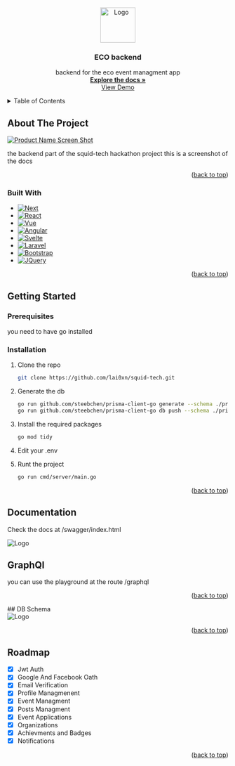 <!-- Improved compatibility of back to top link: See: https://github.com/othneildrew/Best-README-Template/pull/73 -->
<a id="readme-top"></a>
<!--
*** Thanks for checking out the Best-README-Template. If you have a suggestion
*** that would make this better, please fork the repo and create a pull request
*** or simply open an issue with the tag "enhancement".
*** Don't forget to give the project a star!
*** Thanks again! Now go create something AMAZING! :D
-->



<!-- PROJECT SHIELDS -->




<!-- PROJECT LOGO -->
<br />
<div align="center">
  <a>
    <img src="https://svgshare.com/i/187k.svg"alt="Logo" width="80" height="80">
  </a>

<h3 align="center">ECO backend</h3>

  <p align="center">
    backend for the eco event managment app
    <br />
    <a href="http://echobackend.laindev.me/swagger/index.html"><strong>Explore the docs »</strong></a>
    <br />
    <a href="http://echobackend.laindev.me">View Demo</a>
  </p>
</div>



<!-- TABLE OF CONTENTS -->
<details>
  <summary>Table of Contents</summary>
  <ol>
    <li>
      <a href="#about-the-project">About The Project</a>
      <ul>
        <li><a href="#built-with">Built With</a></li>
      </ul>
    </li>
    <li>
      <a href="#getting-started">Getting Started</a>
      <ul>
        <li><a href="#prerequisites">Prerequisites</a></li>
        <li><a href="#installation">Installation</a></li>
      </ul>
    </li>
    <li><a href="#docs">Documentation</a></li>
    <li><a href="#graphql">Graphql</a></li>
    <li><a href="#schema">DB Diagram</a></li>
    <li><a href="#roadmap">Roadmap</a></li>
  </ol>
</details>



<!-- ABOUT THE PROJECT -->
## About The Project

[![Product Name Screen Shot][product-screenshot]](http://echobackend.laindev.me/swagger/index.html)

the backend part of the squid-tech hackathon project this is a screenshot of the docs

<p align="right">(<a href="#readme-top">back to top</a>)</p>



### Built With

* [![Next][Golang]][Golang-url]
* [![React][Echo]][Echo-url]
* [![Vue][Prisma]][Prisma-url]
* [![Angular][GraphQl]][GraphQl-url]
* [![Svelte][Redis]][Redis-url]
* [![Laravel][Docker]][Docker-url]
* [![Bootstrap][Nginx]][Nginx-url]
* [![JQuery][MongoDB]][MongoDB-url]

<p align="right">(<a href="#readme-top">back to top</a>)</p>



<!-- GETTING STARTED -->
## Getting Started

### Prerequisites
you need to have go installed

### Installation

1. Clone the repo 

    ```sh
   git clone https://github.com/lai0xn/squid-tech.git
   ```
2. Generate the db

    ```sh
   go run github.com/steebchen/prisma-client-go generate --schema ./prisma
   go run github.com/steebchen/prisma-client-go db push --schema ./prisma
   ```
3. Install the required packages

   ```sh
   go mod tidy
   ```
5. Edit your .env
6. Runt the project
   ```sh
   go run cmd/server/main.go
   ```

<p align="right">(<a href="#readme-top">back to top</a>)</p>

## Documentation
Check the docs at /swagger/index.html

<div id="docs">
    <img src="https://i.imgur.com/akLv58e.png"alt="Logo" >
</div>

<!-- USAGE EXAMPLES -->
## GraphQl
you can use the playground at the route /graphql

<p align="right">(<a href="#readme-top">back to top</a>)</p>
## DB Schema

<div id="graphql">
    <img src="https://i.imgur.com/BCaZA8H.png"alt="Logo">
  </div>

<p align="right">(<a href="#readme-top">back to top</a>)</p>



<!-- ROADMAP -->
## Roadmap

- [x] Jwt Auth
- [x] Google And Facebook Oath
- [x] Email Verification
- [x] Profile Managmenent
- [x] Event Managment
- [x] Posts Managment
- [x] Event Applications
- [x] Organizations
- [x] Achievments and Badges
- [x] Notifications

<p align="right">(<a href="#readme-top">back to top</a>)</p>













<!-- MARKDOWN LINKS & IMAGES -->
<!-- https://www.markdownguide.org/basic-syntax/#reference-style-links -->
[product-screenshot]: https://i.imgur.com/Bd51sZB.png
[Golang]:https://img.shields.io/badge/go-%2300ADD8.svg?style=for-the-badge&logo=go&logoColor=white
[Golang-url]: https://go.dev/
[Echo]: https://img.shields.io/badge/echo-35495E?style=for-the-badge&logo=gin&logoColor=white
[Echo-url]:https://echo.labstack.com
[Prisma]: https://img.shields.io/badge/Prisma-3982CE?style=for-the-badge&logo=Prisma&logoColor=white
[Prisma-url]: https://prisma.io
[GraphQl]: https://img.shields.io/badge/-GraphQL-E10098?style=for-the-badge&logo=graphql&logoColor=white
[GraphQl-url]: https://graphql.org/
[Redis]: https://img.shields.io/badge/redis-%23DD0031.svg?style=for-the-badge&logo=redis&logoColor=white
[Redis-url]: https://redis.io/
[Docker]: https://img.shields.io/badge/docker-%230db7ed.svg?style=for-the-badge&logo=docker&logoColor=white
[Docker-url]: https://docker.com
[Nginx]: https://img.shields.io/badge/nginx-%23009639.svg?style=for-the-badge&logo=nginx&logoColor=white
[Nginx-url]: https://nginx.org/ 
[MongoDB]: https://img.shields.io/badge/MongoDB-%234ea94b.svg?style=for-the-badge&logo=mongodb&logoColor=white
[MongoDB-url]: https://mongodb.com/

